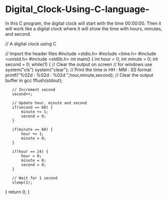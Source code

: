 # Digital_Clock-Using-C-language-
In this C program, the digital clock will start with the time 00:00:00. Then it will work like a digital clock where it will show the time with hours, minutes, and second.

// A digital clock using C

// Import the header files
#include <stdio.h>
#include <time.h>
#include <unistd.h>
#include <stdlib.h>
int main() {
   int hour = 0;
   int minute = 0;
   int second = 0;
   while(1) {
       // Clear the output on screen
       // for windows use system("cls")
       system("clear"); 
       // Print the time in HH : MM : SS format
       printf("%02d : %02d : %02d ",hour,minute,second); 
       // Clear the output buffer in gcc
       fflush(stdout);
       
       // Increment second
       second++;

       // Update hour, minute and second
       if(second == 60) {
           minute += 1;
           second = 0;
       }
    
       if(minute == 60) {
           hour += 1;
           minute = 0;
       }
    
       if(hour == 24) {
           hour = 0;
           minute = 0;
           second = 0;
       }

       // Wait for 1 second
       sleep(1);  
   }
   return 0;
}
 
